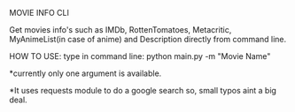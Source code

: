 MOVIE INFO CLI

Get movies info's such as IMDb, RottenTomatoes, Metacritic, MyAnimeList(in case of anime) and Description directly from
command line.

HOW TO USE:
type in command line:
python main.py -m "Movie Name"

*currently only one argument is available.

*It uses requests module to do a google search so, small typos aint a big deal.
